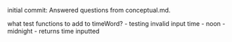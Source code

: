 initial commit: Answered questions from conceptual.md.


what test functions to add to timeWord?
    - testing invalid input time
    - noon
    - midnight
    - returns time inputted